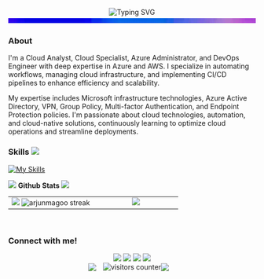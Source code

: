    <p align="center">
  <img src="https://readme-typing-svg.herokuapp.com?font=Orbitron&weight=700&size=32&duration=4990&pause=999&color=11D184&background=FFFEF900&center=true&width=435&lines=Hello%2C+its+Arjun+Magoo;Devops+Engineer" alt="Typing SVG" />
  <br><img src="https://github.com/AnderMendoza/AnderMendoza/raw/main/assets/line-neon.gif" width="100%" Height="10px"/>
   </p>


### About  

I'm a Cloud Analyst, Cloud Specialist, Azure Administrator, and DevOps Engineer with deep expertise in Azure and AWS. I specialize in automating workflows, managing cloud infrastructure, and implementing CI/CD pipelines to enhance efficiency and scalability.

My expertise includes Microsoft infrastructure technologies, Azure Active Directory, VPN, Group Policy, Multi-factor Authentication, and Endpoint Protection policies. I'm passionate about cloud technologies, automation, and cloud-native solutions, continuously learning to optimize cloud operations and streamline deployments.

### Skills <img src="https://user-images.githubusercontent.com/73097560/115834477-dbab4500-a447-11eb-908a-139a6edaec5c.gif">


[![My Skills](https://skillicons.dev/icons?i=aws,azure,cloudflare,discord,docker,kubernetes,git,github,githubactions,html,windows,linux,kali,mysql,powershell,python,bash,vscode&perline=12)](https://skillicons.dev)





<!-- Github Stats -->

<img src="https://media.giphy.com/media/iY8CRBdQXODJSCERIr/giphy.gif" width="35">&nbsp;**Github Stats**
<img src="https://user-images.githubusercontent.com/73097560/115834477-dbab4500-a447-11eb-908a-139a6edaec5c.gif">
<br>
<p align="center">
<table align="center">
<tr>
<td width="50%" align="center">
    <img src="https://github-readme-stats.vercel.app/api?username=arjunmagoo&theme=nightowl&show_icons=true&count_private=true" />
    <img src="https://github-readme-streak-stats.herokuapp.com/?user=arjunmagoo&theme=nightowl&hide_border=false" alt="arjunmagoo streak" />
</td>
<td width="50%" align="center">
    <img src="https://github-readme-stats.anuraghazra1.vercel.app/api/top-langs/?username=arjunmagoo&theme=nightowl&hide_border=false&langs_count=10"/>
</td>
</tr>
</table>
</p>
<br>

### Connect with me!

<div align="center">
  <a href="mailto:arjunmagoo@gmail.com"><img src="https://img.shields.io/badge/Gmail-D14836?style=for-the-badge&logo=gmail&logoColor=white&color=black" /></a>
  <a href="https://www.linkedin.com/in/arjunmagoo/"><img src="https://img.shields.io/badge/LinkedIn-%2312100E.svg?&style=for-the-badge&logo=linkedin&logoColor=white&color=black" /></a>
  <a href="https://www.instagram.com/arjunmagoo"><img src="https://img.shields.io/badge/Instagram-%2312100E.svg?&style=for-the-badge&logo=instagram&logoColor=white&color=black" /></a>
  <a href="https://x.com/arjunmagoo"><img src="https://img.shields.io/badge/Twitter-1DA1F2?style=for-the-badge&logo=twitter&logoColor=white&color=black" /></a>
  <!-- <a href="https://aal1x-jobhub.github.io/jobhub-landing/"><img src="https://img.shields.io/badge/Website-%23.svg?&style=for-the-badge&logo=www&logoColor=white&color=black" /></a>
  </div> -->


<!-- Visitor Counter -->
<br>
<div align="center" style="display: flex; align-items: center; justify-content: center;">
    <img src="https://media.tenor.com/sNIbebDwG_EAAAAM/dedsec.gif" width="30">
    <img alt="visitors counter" src="https://profile-counter.glitch.me/arjunmagoo/count.svg">
    <img src="https://media.tenor.com/sNIbebDwG_EAAAAM/dedsec.gif" width="30">
</div>
<br>
<br>